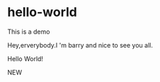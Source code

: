 # hello-world
This is a demo

Hey,erverybody.I 'm barry and nice to see you all.


Hello World!

NEW